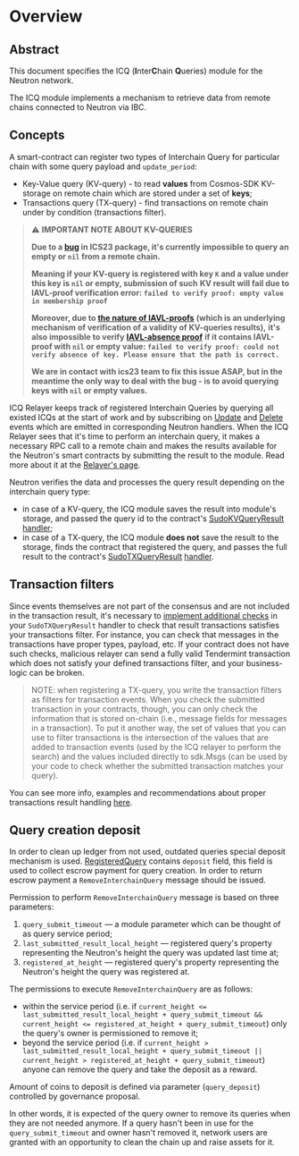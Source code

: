 # Overview

## Abstract

This document specifies the ICQ (**I**nter**C**hain **Q**ueries) module for the Neutron network.

The ICQ module implements a mechanism to retrieve data from remote chains connected to Neutron via IBC.

## Concepts

A smart-contract can register two types of Interchain Query for particular chain with some query payload and `update_period`:
* Key-Value query (KV-query) - to read **values** from Cosmos-SDK KV-storage on remote chain which are stored under a set of **keys**;
* Transactions query (TX-query) - find transactions on remote chain under by condition (transactions filter).

> :warning: **IMPORTANT NOTE ABOUT KV-QUERIES**
>
> **Due to a [bug](https://github.com/cosmos/ics23/issues/134) in ICS23 package, it's currently impossible to query an empty or `nil` from a remote chain.**
>
> **Meaning if your KV-query is registered with key `K` and a value under this key is `nil` or empty, submission of such**
> **KV result will fail due to IAVL-proof verification error: `failed to verify proof: empty value in membership proof`**
>
> **Moreover, due to [the nature of IAVL-proofs](https://github.com/cosmos/cosmos-sdk/blob/ae77f0080a724b159233bd9b289b2e91c0de21b5/docs/interfaces/lite/specification.md)**
> **(which is an underlying mechanism of verification of a validity of KV-queries results),**
> **it's also impossible to verify**
> **[IAVL-absence proof](https://github.com/cosmos/cosmos-sdk/blob/ae77f0080a724b159233bd9b289b2e91c0de21b5/docs/interfaces/lite/specification.md#iavl-absence-proof)**
> **if it contains IAVL-proof with `nil` or empty value: `failed to verify proof: could not verify absence of key. Please ensure that the path is correct.`**
>
> **We are in contact with ics23 team to fix this issue ASAP, but in the meantime the only way to deal with the bug - is to avoid querying keys with `nil` or empty values.**


ICQ Relayer keeps track of registered Interchain Queries by querying all existed ICQs at the start of work and by subscribing on [Update](https://github.com/neutron-org/neutron/blob/v1.0.4/x/interchainqueries/keeper/msg_server.go#L305) and [Delete](https://github.com/neutron-org/neutron/blob/v1.0.4/x/interchainqueries/keeper/msg_server.go#L321) events which are emitted in corresponding Neutron handlers. When the ICQ Relayer sees that it's time to perform an interchain query, it makes a necessary RPC call to a remote chain and makes the results available for the Neutron's smart contracts by submitting the result to the module. Read more about it at the [Relayer's page](/relaying/icq-relayer#overview).

Neutron verifies the data and processes the query result depending on the interchain query type:
* in case of a KV-query, the ICQ module saves the result into module's storage, and passed the query id to the contract's
[SudoKVQueryResult](https://github.com/neutron-org/neutron/blob/v1.0.4/x/contractmanager/keeper/sudo.go#L211) [handler](https://github.com/neutron-org/neutron-sdk/blob/v0.5.0/contracts/neutron_interchain_queries/src/contract.rs#L385);
* in case of a TX-query, the ICQ module **does not** save the result to the storage, finds the contract that registered the query,
and passes the full result to the contract's [SudoTXQueryResult](https://github.com/neutron-org/neutron/blob/v1.0.4/x/contractmanager/keeper/sudo.go#L173) [handler](https://github.com/neutron-org/neutron-sdk/blob/v0.5.0/contracts/neutron_interchain_queries/src/contract.rs#L267).

## Transaction filters

Since events themselves are not part of the consensus and are not included in the transaction result, it's necessary to
[implement additional checks](https://github.com/neutron-org/neutron-sdk/blob/c197ceacc1c23d2f1283be91f8f90c2be1328db0/contracts/neutron_interchain_queries/src/contract.rs#L197)
in your `SudoTXQueryResult` handler to check that result transactions satisfies your transactions filter. For instance, you can check that messages in the transactions have proper types, payload, etc.
If your contract does not have such checks, malicious relayer can send a fully valid Tendermint transaction which does not satisfy your defined transactions filter, and your business-logic can be broken.

> NOTE: when registering a TX-query, you write the transaction filters as filters for transaction events. When you check the submitted transaction in your contracts, though, you can only check the information that is stored on-chain (i.e., message fields for messages in a transaction). To put it another way, the set of values that you can use to filter transactions is the intersection of the values that are added to transaction events (used by the ICQ relayer to perform the search) and the values included directly to sdk.Msgs (can be used by your code to check whether the submitted transaction matches your query).  

You can see more info, examples and recommendations about proper transactions result handling [here](https://github.com/neutron-org/neutron-sdk/blob/v0.5.0/contracts/neutron_interchain_txs/src/contract.rs#L439).

## Query creation deposit
In order to clean up ledger from not used, outdated queries special deposit mechanism is used. [RegisteredQuery](https://github.com/neutron-org/neutron/blob/v1.0.4/proto/interchainqueries/genesis.proto#L40) contains `deposit` field, this field is used to collect escrow payment for query creation. In order to return escrow payment a `RemoveInterchainQuery` message should be issued. 

Permission to perform `RemoveInterchainQuery` message is based on three parameters:
1. `query_submit_timeout` — a module parameter which can be thought of as query service period;
2. `last_submitted_result_local_height` — registered query's property representing the Neutron's height the query was updated last time at;
3. `registered_at_height` — registered query's property representing the Neutron's height the query was registered at.

The permissions to execute `RemoveInterchainQuery` are as follows:
- within the service period (i.e. if `current_height <= last_submitted_result_local_height + query_submit_timeout && current_height <= registered_at_height + query_submit_timeout`) only the query's owner is permissioned to remove it;
- beyond the service period (i.e. if `current_height > last_submitted_result_local_height + query_submit_timeout || current_height > registered_at_height + query_submit_timeout`) anyone can remove the query and take the deposit as a reward.

Amount of coins to deposit is defined via parameter (`query_deposit`) controlled by governance proposal.

In other words, it is expected of the query owner to remove its queries when they are not needed anymore. If a query hasn't been in use for the `query_submit_timeout` and owner hasn't removed it, network users are granted with an opportunity to clean the chain up and raise assets for it.
